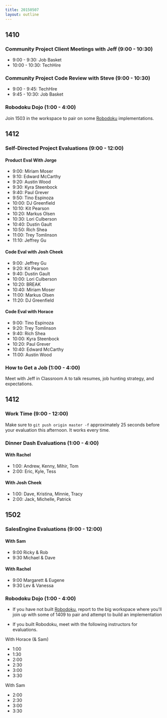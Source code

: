 ```yaml
---
title: 20150507
layout: outline
---
```


## 1410

### Community Project Client Meetings with Jeff (9:00 - 10:30)

* 9:00 - 9:30: Job Basket
* 10:00 - 10:30: TechHire

### Community Project Code Review with Steve (9:00 - 10:30)

* 9:00 - 9:45: TechHire
* 9:45 - 10:30: Job Basket

### Robodoku Dojo (1:00 - 4:00)

Join 1503 in the workspace to pair on some [Robodoku](https://github.com/turingschool/challenges/blob/master/robodoku.markdown) implementations.

## 1412

### Self-Directed Project Evaluations (9:00 - 12:00)

#### Product Eval With Jorge

* 9:00: Miriam Moser
* 9:10: Edward McCarthy
* 9:20: Austin Wood
* 9:30: Kyra Steenbock
* 9:40: Paul Grever
* 9:50: Tino Espinoza
* 10:00: DJ Greenfield
* 10:10: Kit Pearson
* 10:20: Markus Olsen
* 10:30: Lori Culberson
* 10:40: Dustin Gault
* 10:50: Rich Shea
* 11:00: Trey Tomlinson
* 11:10: Jeffrey Gu

#### Code Eval with Josh Cheek

* 9:00: Jeffrey Gu
* 9:20: Kit Pearson
* 9:40: Dustin Gault
* 10:00: Lori Culberson
* 10:20: BREAK
* 10:40: Miriam Moser
* 11:00: Markus Olsen
* 11:20: DJ Greenfield

#### Code Eval with Horace

* 9:00: Tino Espinoza
* 9:20: Trey Tomlinson
* 9:40: Rich Shea
* 10:00: Kyra Steenbock
* 10:20: Paul Grever
* 10:40: Edward McCarthy
* 11:00: Austin Wood

### How to Get a Job (1:00 - 4:00)

Meet with Jeff in Classroom A to talk resumes, job hunting strategy, and expectations.

## 1412

### Work Time (9:00 - 12:00)

Make sure to `git push origin master -f` approximately 25 seconds before your evaluation this afternoon. It works every time.

### Dinner Dash Evaluations (1:00 - 4:00)

#### With Rachel

* 1:00: Andrew, Kenny, Mihir, Tom
* 2:00: Eric, Kyle, Tess

#### With Josh Cheek

* 1:00: Dave, Kristina, Minnie, Tracy
* 2:00: Jack, Michelle, Patrick

## 1502

### SalesEngine Evaluations (9:00 - 12:00)

#### With Sam

* 9:00 Ricky & Rob
* 9:30 Michael & Dave

#### With Rachel

* 9:00 Margarett & Eugene
* 9:30 Lev & Vanessa

### Robodoku Dojo (1:00 - 4:00)

* If you have not built [Robodoku](https://github.com/turingschool/challenges/blob/master/robodoku.markdown), report to the big workspace where you'll join up with some of 1409 to pair and attempt to build an implementation

* If you built Robodoku, meet with the following instructors for evaluations.

With Horace (& Sam)

* 1:00 
* 1:30
* 2:00
* 2:30
* 3:00
* 3:30

With Sam

* 2:00
* 2:30
* 3:00
* 3:30
